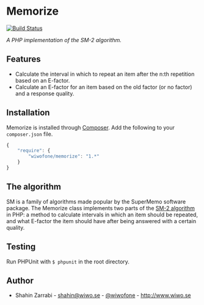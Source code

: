 # Memorize

[![Build Status](https://travis-ci.org/wiwofone/memorize.svg?branch=master)](https://travis-ci.org/wiwofone/memorize)

*A PHP implementation of the SM-2 algorithm.*

## Features
* Calculate the interval in which to repeat an item after the n:th repetition based on an E-factor.
* Calculate an E-factor for an item based on the old factor (or no factor) and a response quality.

## Installation
Memorize is installed through [Composer](http://getcomposer.org/doc/00-intro.md). Add the following to your `composer.json` file.

```js
{
    "require": {
    	"wiwofone/memorize": "1.*"
	}
}
```

## The algorithm
SM is a family of algorithms made popular by the SuperMemo software package. The Memorize class implements two parts of the [SM-2 algorithm](http://www.supermemo.com/english/ol/sm2.htm) in PHP: a method to calculate intervals in which an item should be repeated, and what E-factor the item should have after being answered with a certain quality.

## Testing
Run PHPUnit with `$ phpunit` in the root directory.

## Author
* Shahin Zarrabi - shahin@wiwo.se - [@wiwofone](http://twitter.com/wiwofone) - http://www.wiwo.se